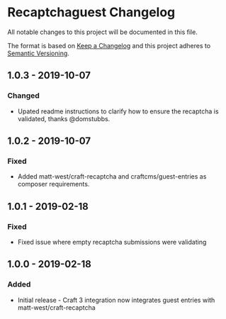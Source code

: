 # Recaptchaguest Changelog

All notable changes to this project will be documented in this file.

The format is based on [Keep a Changelog](http://keepachangelog.com/) and this project adheres to [Semantic Versioning](http://semver.org/).

## 1.0.3 - 2019-10-07
### Changed
- Upated readme instructions to clarify how to ensure the recaptcha is validated, thanks @domstubbs.

## 1.0.2 - 2019-10-07
### Fixed
- Added matt-west/craft-recaptcha and craftcms/guest-entries as composer requirements.

## 1.0.1 - 2019-02-18
### Fixed
- Fixed issue where empty recaptcha submissions were validating

## 1.0.0 - 2019-02-18
### Added
- Initial release - Craft 3 integration now integrates guest entries with matt-west/craft-recaptcha
